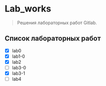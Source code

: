 # Lab_works
> Решения лабораторных работ Gitlab.
## Список лабораторных работ
- [x] lab0
- [x] lab1-0
- [x] lab2
- [ ] lab3-0
- [x] lab3-1
- [ ] lab4

